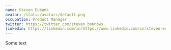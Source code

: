```yaml
---
name: Steven Eubank
avatar: /static/avatars/default.png
occupation: Product Manager
twitter: https://twitter.com/steven_boKnows
linkedin: https://linkedin.com/in/https://www.linkedin.com/in/steven-eubank-72a2316b//
---
```


Some text